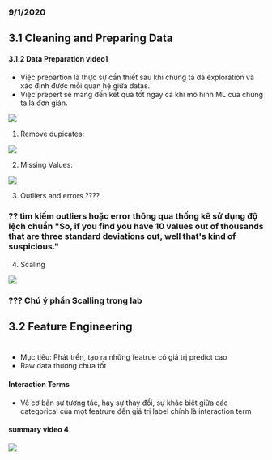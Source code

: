 ### 9/1/2020

## 3.1 Cleaning and Preparing Data

#### 3.1.2 Data Preparation video1 

- Việc prepartion là thực sự cần thiết sau khi chúng ta đã exploration và xác định được mỗi quan hệ giữa datas.
- Việc prepert sẽ mang đến kết quả tốt ngay cả khi mô hình ML của chúng ta là đơn giản.

<img src = "[img]https://i.imgur.com/M58EhwI.png[/img]" />

1. Remove dupicates: 
<img src = "[img]https://i.imgur.com/Mh44j3M.png[/img]" />

2. Missing Values: 
<img src = "[img]https://i.imgur.com/tU2sI1x.png[/img]" />

3. Outliers and errors ????
### ?? tìm kiếm outliers hoặc error thông qua thống kê sử dụng độ lệch chuẩn "So, if you find you have 10 values out of thousands that are three standard deviations out, well that's kind of suspicious."

4. Scaling
<img src = "[img]https://i.imgur.com/yL2sduB.png[/img]" />

### ??? Chú ý phần Scalling trong lab

## 3.2 Feature Engineering 

#
- Mục tiêu: Phát trển, tạo ra những featrue có giá trị predict cao
- Raw data thường chưa tốt

#### Interaction Terms
- Về cơ bản sự tương tác, hay sự thay đổi, sự khác biệt giữa các categorical của mọt featrure đến giá trị label chính là interaction term

#### summary video 4
 <img src = "[img]https://i.imgur.com/ClIZYDr.png[/img]" />



